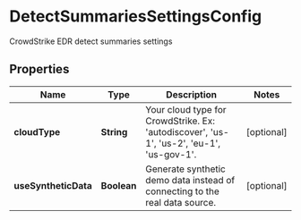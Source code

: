 

# DetectSummariesSettingsConfig

CrowdStrike EDR detect summaries settings

## Properties

| Name | Type | Description | Notes |
|------------ | ------------- | ------------- | -------------|
|**cloudType** | **String** | Your cloud type for CrowdStrike. Ex: &#39;autodiscover&#39;, &#39;us-1&#39;, &#39;us-2&#39;, &#39;eu-1&#39;, &#39;us-gov-1&#39;. |  [optional] |
|**useSyntheticData** | **Boolean** | Generate synthetic demo data instead of connecting to the real data source. |  [optional] |



